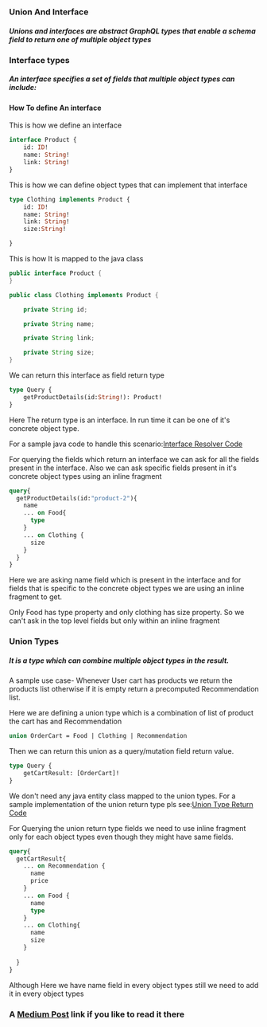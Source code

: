### Union And Interface
##### Unions and interfaces are abstract GraphQL types that enable a schema field to return one of multiple object types

### Interface types
##### An interface specifies a set of fields that multiple object types can include:

#### How To define An interface
This is how we define an interface
```graphql
interface Product {
    id: ID!
    name: String!
    link: String!
}

```
This is how we can define object types that can implement that interface
```graphql
type Clothing implements Product {
    id: ID!
    name: String!
    link: String!
    size:String!

}
```
This is how It is mapped to the java class
```java
public interface Product {
}
```
```java
public class Clothing implements Product {

    private String id;

    private String name;

    private String link;

    private String size;
}
```
We can return this interface as field return type
```graphql
type Query {
    getProductDetails(id:String!): Product!
}

```
Here The return type is an interface. In run time it can be one of it's concrete object type.

For a sample java code to handle this scenario:[Interface Resolver Code](./src/main/java/com/example/graphqljava/service/ProductService.java)

For querying the fields which return an interface we can ask for all the fields present in the interface.
Also we can ask specific fields present in it's concrete object types using an inline fragment

```graphql
query{
  getProductDetails(id:"product-2"){
    name
    ... on Food{
      type
    }
    ... on Clothing {
      size
    }
  }
}
```
Here we are asking name field which is present in the interface and for fields that is specific to the concrete object types we are using an inline fragment to get.

Only Food has type property and only clothing has size property. So we can't ask in the top level fields but only within an inline fragment


### Union Types
##### It is a type which can combine multiple object types in the result.
A sample use case- Whenever User cart has products we return the products list otherwise if it is empty return a precomputed Recommendation list.

Here we are defining a union type which is a combination of list of product the cart has  and Recommendation

```graphql
union OrderCart = Food | Clothing | Recommendation
```
Then we can return this union as a query/mutation field return value.
```graphql
type Query {
    getCartResult: [OrderCart]!
}
```
We don't need any java entity class mapped to the union types.
For a sample implementation of the union return type pls see:[Union Type Return Code](./src/main/java/com/example/graphqljava/service/CartService.java)

For Querying the union return type fields we need to use inline fragment only for each object types even though they might have same fields.
```graphql
query{
  getCartResult{
    ... on Recommendation {
      name
      price
    }
    ... on Food {
      name
      type
    }
    ... on Clothing{
      name
      size
    }
    
  }
}
```
Although Here we have name field in every object types still we need to add it in every object types

### A [Medium Post](https://medium.com/@taraprasad9090/graphql-interface-and-union-541a5d5edb54) link if you like to read it there

